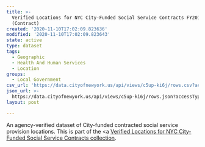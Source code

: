 ```yaml
---
title: >-
  Verified Locations for NYC City-Funded Social Service Contracts FY2018
  (Contract)
created: '2020-11-10T17:02:09.823636'
modified: '2020-11-10T17:02:09.823643'
state: active
type: dataset
tags:
  - Geographic
  - Health And Human Services
  - Location
groups:
  - Local Government
csv_url: 'https://data.cityofnewyork.us/api/views/c5up-ki6j/rows.csv?accessType=DOWNLOAD'
json_url: >-
  https://data.cityofnewyork.us/api/views/c5up-ki6j/rows.json?accessType=DOWNLOAD
layout: post

---
```

An agency-verified dataset of City-funded contracted social service provision locations.
This is part of the <a <a href='https://data.cityofnewyork.us/browse?Data-Collection_Data-Collection=Verified+Locations+for+NYC+City-Funded+Social+Service+Contracts'>Verified Locations for NYC City-Funded Social Service Contracts collection</a>.
